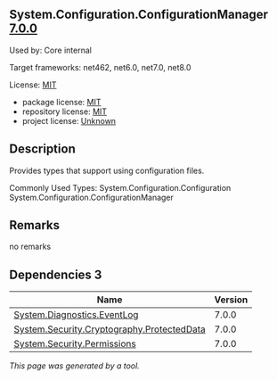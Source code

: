 System.Configuration.ConfigurationManager [7.0.0](https://www.nuget.org/packages/System.Configuration.ConfigurationManager/7.0.0)
--------------------

Used by: Core internal

Target frameworks: net462, net6.0, net7.0, net8.0

License: [MIT](../../../../licenses/mit) 

- package license: [MIT](https://licenses.nuget.org/MIT) 
- repository license: [MIT](https://github.com/dotnet/runtime) 
- project license: [Unknown](https://dot.net/) 

Description
-----------
Provides types that support using configuration files.

Commonly Used Types:
System.Configuration.Configuration
System.Configuration.ConfigurationManager

Remarks
-----------
no remarks


Dependencies 3
-----------

|Name|Version|
|----------|:----|
|[System.Diagnostics.EventLog](../../../../packages/nuget.org/system.diagnostics.eventlog/7.0.0)|7.0.0|
|[System.Security.Cryptography.ProtectedData](../../../../packages/nuget.org/system.security.cryptography.protecteddata/7.0.0)|7.0.0|
|[System.Security.Permissions](../../../../packages/nuget.org/system.security.permissions/7.0.0)|7.0.0|

*This page was generated by a tool.*